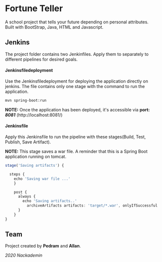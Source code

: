 # Fortune Teller

A school project that tells your future depending on personal attributes. Built with BootStrap, Java, HTML and Javascript.

## Jenkins

The project folder contains two Jenkinfiles. Apply them to separately to different pipelines for desired goals.

#### Jenkinsfiledeployment

Use the Jenkinsfiledeployment for deploying the application directly on jenkins. The file contains only one stage with the command to run the application.

```sh
mvn spring-boot:run
```

**NOTE:** Once the application has been deployed, it's accessible via **port: _8081_** (http://localhost:8081/)

#### Jenkinsfile

Apply this Jenkinsfile to run the pipeline with these stages(Build, Test, Publish, Save Artifact).

**NOTE:** This stage saves a war file. A reminder that this is a Spring Boot application running on tomcat.
```typescript
stage('Saving artifacts') {

  steps {
    echo 'Saving war file ...'
    }

    post {
      always {
        echo 'Saving artifacts..'
          archiveArtifacts artifacts: 'target/*.war', onlyIfSuccessful: true
      }
    }
}
```

## Team
Project created by **Pedram** and **Allan**.

*2020 Nackademin*

